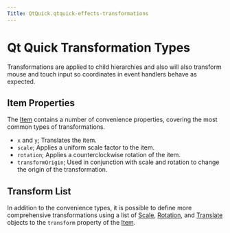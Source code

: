 ```yaml
---
Title: QtQuick.qtquick-effects-transformations
---
```

        
Qt Quick Transformation Types
=============================

<span class="subtitle"></span>
<span id="details"></span>
Transformations are applied to child hierarchies and also will also transform mouse and touch input so coordinates in event handlers behave as expected.

<span id="item-properties"></span>
Item Properties
---------------

The [Item](../QtQuick.Item.md) contains a number of convenience properties, covering the most common types of transformations.

-   `x` and `y`; Translates the item.
-   `scale`; Applies a uniform scale factor to the item.
-   `rotation`; Applies a counterclockwise rotation of the item.
-   `transformOrigin`; Used in conjunction with scale and rotation to change the origin of the transformation.

<span id="transform-list"></span>
Transform List
--------------

In addition to the convenience types, it is possible to define more comprehensive transformations using a list of [Scale](../QtQuick.Scale.md), [Rotation](../QtQuick.Rotation.md), and [Translate](../QtQuick.Translate.md) objects to the `transform` property of the [Item](../QtQuick.Item.md).

